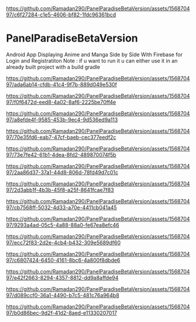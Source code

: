
https://github.com/Ramadan290/PanelParadiseBetaVersion/assets/156870497/c6f27284-c1e5-4606-bf82-1fdc96361bcd
# PanelParadiseBetaVersion
Android App Displaying Anime and Manga Side by Side
With Firebase for Login and Registratiton
Note : if u want to run it u can either use it in an already built project with a build gradle


https://github.com/Ramadan290/PanelParadiseBetaVersion/assets/156870497/ada6ab14-cfdb-41c4-9f7b-889d049e530f



https://github.com/Ramadan290/PanelParadiseBetaVersion/assets/156870497/f0f6472d-eed8-4a02-8af6-2225be70ff4e



https://github.com/Ramadan290/PanelParadiseBetaVersion/assets/156870497/a8efde4f-9585-453b-9ec4-9d536ed9a113



https://github.com/Ramadan290/PanelParadiseBetaVersion/assets/156870497/70e35fd6-eab7-47cf-baeb-cec377eedf2c




https://github.com/Ramadan290/PanelParadiseBetaVersion/assets/156870497/73e7fe42-61b1-4dea-8fd2-489870074f5b


https://github.com/Ramadan290/PanelParadiseBetaVersion/assets/156870497/2aa86d37-37a1-44d8-806d-78fd49d7c01c



https://github.com/Ramadan290/PanelParadiseBetaVersion/assets/156870497/2d3abb1f-4b3b-45f8-a25f-8641fcae7f83




https://github.com/Ramadan290/PanelParadiseBetaVersion/assets/156870497/cb7568ff-5032-4d33-a70e-4411cb041a45




https://github.com/Ramadan290/PanelParadiseBetaVersion/assets/156870497/9293a4ad-05c5-4a88-88a0-fe67ea8efc46




https://github.com/Ramadan290/PanelParadiseBetaVersion/assets/156870497/ecc72f83-2d2e-4cb4-b432-309e5689df60





https://github.com/Ramadan290/PanelParadiseBetaVersion/assets/156870497/c6807424-6450-4161-8bc6-4a800f8dbde6




https://github.com/Ramadan290/PanelParadiseBetaVersion/assets/156870497/e42f2663-8294-4357-8812-dd9a8affde94



https://github.com/Ramadan290/PanelParadiseBetaVersion/assets/156870497/d089ccf0-36a1-4490-b7c5-481c76a964b8



https://github.com/Ramadan290/PanelParadiseBetaVersion/assets/156870497/b0d86bec-9d2f-41d2-8aed-e11330207017

